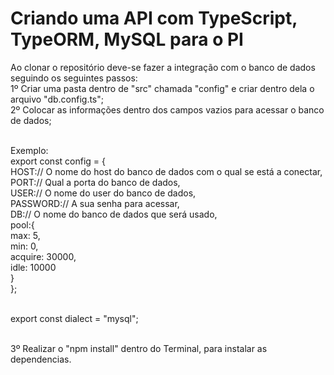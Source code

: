 # Criando uma API com TypeScript, TypeORM, MySQL para o PI 

Ao clonar o repositório deve-se fazer a integração com o banco de dados seguindo os seguintes passos:
<br>1º Criar uma pasta dentro de "src" chamada "config" e criar dentro dela o arquivo "db.config.ts";
<br>2º Colocar as informações dentro dos campos vazios para acessar o banco de dados; 

<br>Exemplo:
<br>export const config = {
<br>    HOST:// O nome do host do banco de dados com o qual se está a conectar,
<br>    PORT:// Qual a porta do banco de dados,
<br>    USER:// O nome do user do banco de dados,
<br>    PASSWORD:// A sua senha para acessar,
<br>    DB:// O nome do banco de dados que será usado,
<br>    pool:{
<br>        max: 5,
<br>        min: 0,
<br>        acquire: 30000,
<br>        idle: 10000
<br>    }
<br>};

<br>export const dialect = "mysql";

<br>3º Realizar o "npm install" dentro do Terminal, para instalar as dependencias.
